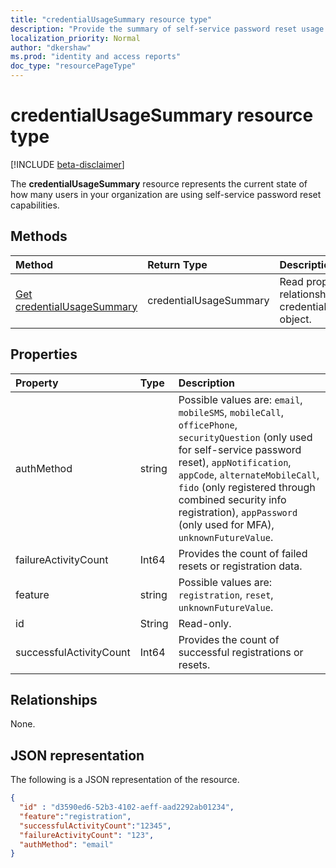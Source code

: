 ```yaml
---
title: "credentialUsageSummary resource type"
description: "Provide the summary of self-service password reset usage for a given tenant."
localization_priority: Normal
author: "dkershaw"
ms.prod: "identity and access reports"
doc_type: "resourcePageType"
---
```


# credentialUsageSummary resource type

[!INCLUDE [beta-disclaimer](../../includes/beta-disclaimer.md)]

The **credentialUsageSummary** resource represents the current state of how many users in your organization are using self-service password reset capabilities.

## Methods

| Method       | Return Type | Description |
|:-------------|:------------|:------------|
| [Get credentialUsageSummary](../api/reportroot-getcredentialusagesummary.md) | credentialUsageSummary | Read properties and relationships of a credentialUsageSummary object. |

## Properties

| Property     | Type        | Description |
|:-------------|:------------|:------------|
| authMethod | string | Possible values are: `email`, `mobileSMS`, `mobileCall`, `officePhone`, `securityQuestion` (only used for self-service password reset), `appNotification`, `appCode`, `alternateMobileCall`, `fido` (only registered through combined security info registration), `appPassword` (only used for MFA), `unknownFutureValue`. |
| failureActivityCount | Int64 | Provides the count of failed resets or registration data. |
| feature | string | Possible values are: `registration`, `reset`, `unknownFutureValue`. |
| id | String | Read-only. |
| successfulActivityCount | Int64 | Provides the count of successful registrations or resets. |

## Relationships

None.

## JSON representation

The following is a JSON representation of the resource.

<!-- {
  "blockType": "resource",
  "optionalProperties": [

  ],
  "@odata.type": "microsoft.graph.credentialUsageSummary",
  "baseType": "",
  "keyProperty": "id"
}-->

```json
{
  "id" : "d3590ed6-52b3-4102-aeff-aad2292ab01234",
  "feature":"registration",
  "successfulActivityCount":"12345",
  "failureActivityCount": "123",
  "authMethod": "email"
}
```

<!-- uuid: 16cd6b66-4b1a-43a1-adaf-3a886856ed98
2019-02-04 14:57:30 UTC -->
<!-- {
  "type": "#page.annotation",
  "description": "credentialUsageSummary resource",
  "keywords": "",
  "section": "documentation",
  "tocPath": ""
}-->